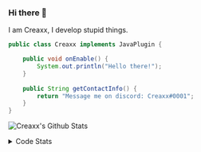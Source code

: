 ### Hi there 👋

I am Creaxx, I develop stupid things. 

```java
public class Creaxx implements JavaPlugin {

    public void onEnable() {
        System.out.println("Hello there!");
    }
    
    public String getContactInfo() {
        return "Message me on discord: Creaxx#0001";
    }
}
```

![Creaxx's Github Stats](https://github-readme-stats.vercel.app/api?username=CreaxxOG&show_icons=true&theme=dark&count_private=true)

<details>
  <summary>Code Stats</summary>

<!--START_SECTION:waka-->
![Code Time](http://img.shields.io/badge/Code%20Time-875%20hrs%2035%20mins-blue)

![Lines of code](https://img.shields.io/badge/From%20Hello%20World%20I%27ve%20Written-3%20Thousand%20lines%20of%20code-blue)

**🐱 My GitHub Data** 

> 🏆 505 Contributions in the Year 2022
 > 
> 📦 227.2 kB Used in GitHub's Storage 
 > 
> 🚫 Not Opted to Hire
 > 
> 📜 3 Public Repositories 
 > 
> 🔑 2 Private Repositories  
 > 
**I'm a Night 🦉** 

```text
🌞 Morning    15 commits     █░░░░░░░░░░░░░░░░░░░░░░░░   4.62% 
🌆 Daytime    137 commits    ██████████░░░░░░░░░░░░░░░   42.15% 
🌃 Evening    152 commits    ███████████░░░░░░░░░░░░░░   46.77% 
🌙 Night      21 commits     █░░░░░░░░░░░░░░░░░░░░░░░░   6.46%

```
📅 **I'm Most Productive on Wednesday** 

```text
Monday       52 commits     ████░░░░░░░░░░░░░░░░░░░░░   16.0% 
Tuesday      62 commits     ████░░░░░░░░░░░░░░░░░░░░░   19.08% 
Wednesday    67 commits     █████░░░░░░░░░░░░░░░░░░░░   20.62% 
Thursday     38 commits     ███░░░░░░░░░░░░░░░░░░░░░░   11.69% 
Friday       35 commits     ██░░░░░░░░░░░░░░░░░░░░░░░   10.77% 
Saturday     39 commits     ███░░░░░░░░░░░░░░░░░░░░░░   12.0% 
Sunday       32 commits     ██░░░░░░░░░░░░░░░░░░░░░░░   9.85%

```


📊 **This Week I Spent My Time On** 

```text
💬 Programming Languages: 
Java                     12 hrs 10 mins      █████████████████████░░░░   83.54% 
XML                      1 hr 44 mins        ███░░░░░░░░░░░░░░░░░░░░░░   11.9% 
Kotlin                   17 mins             ░░░░░░░░░░░░░░░░░░░░░░░░░   2.06% 
YAML                     8 mins              ░░░░░░░░░░░░░░░░░░░░░░░░░   1.0% 
Markdown                 7 mins              ░░░░░░░░░░░░░░░░░░░░░░░░░   0.84%

🔥 Editors: 
IntelliJ                 14 hrs 34 mins      █████████████████████████   100.0%

```

**I Mostly Code in Java** 

```text
Java                     6 repos             ████████████████░░░░░░░░░   66.67% 
EJS                      1 repo              ██░░░░░░░░░░░░░░░░░░░░░░░   11.11% 
Kotlin                   1 repo              ██░░░░░░░░░░░░░░░░░░░░░░░   11.11% 
Python                   1 repo              ██░░░░░░░░░░░░░░░░░░░░░░░   11.11%

```



 Last Updated on 10/09/2022 18:31:58 UTC
<!--END_SECTION:waka-->
</details>
